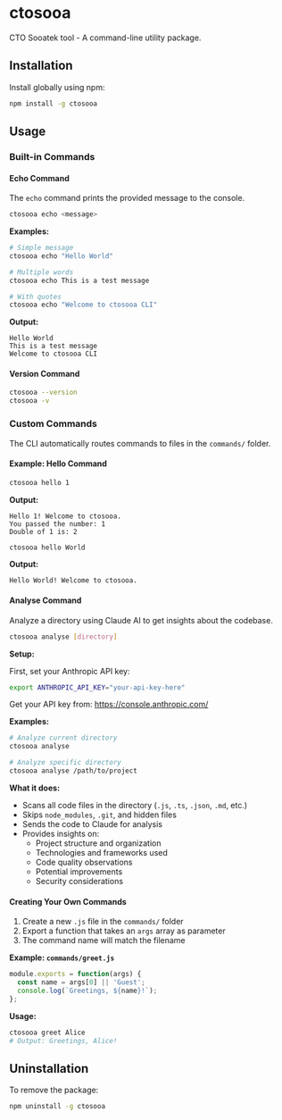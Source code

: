 # ctosooa

CTO Sooatek tool - A command-line utility package.

## Installation

Install globally using npm:

```bash
npm install -g ctosooa
```

## Usage

### Built-in Commands

#### Echo Command

The `echo` command prints the provided message to the console.

```bash
ctosooa echo <message>
```

**Examples:**

```bash
# Simple message
ctosooa echo "Hello World"

# Multiple words
ctosooa echo This is a test message

# With quotes
ctosooa echo "Welcome to ctosooa CLI"
```

**Output:**
```
Hello World
This is a test message
Welcome to ctosooa CLI
```

#### Version Command

```bash
ctosooa --version
ctosooa -v
```

### Custom Commands

The CLI automatically routes commands to files in the `commands/` folder.

#### Example: Hello Command

```bash
ctosooa hello 1
```

**Output:**
```
Hello 1! Welcome to ctosooa.
You passed the number: 1
Double of 1 is: 2
```

```bash
ctosooa hello World
```

**Output:**
```
Hello World! Welcome to ctosooa.
```

#### Analyse Command

Analyze a directory using Claude AI to get insights about the codebase.

```bash
ctosooa analyse [directory]
```

**Setup:**

First, set your Anthropic API key:

```bash
export ANTHROPIC_API_KEY="your-api-key-here"
```

Get your API key from: https://console.anthropic.com/

**Examples:**

```bash
# Analyze current directory
ctosooa analyse

# Analyze specific directory
ctosooa analyse /path/to/project
```

**What it does:**
- Scans all code files in the directory (`.js`, `.ts`, `.json`, `.md`, etc.)
- Skips `node_modules`, `.git`, and hidden files
- Sends the code to Claude for analysis
- Provides insights on:
  - Project structure and organization
  - Technologies and frameworks used
  - Code quality observations
  - Potential improvements
  - Security considerations

#### Creating Your Own Commands

1. Create a new `.js` file in the `commands/` folder
2. Export a function that takes an `args` array as parameter
3. The command name will match the filename

**Example: `commands/greet.js`**

```javascript
module.exports = function(args) {
  const name = args[0] || 'Guest';
  console.log(`Greetings, ${name}!`);
};
```

**Usage:**
```bash
ctosooa greet Alice
# Output: Greetings, Alice!
```

## Uninstallation

To remove the package:

```bash
npm uninstall -g ctosooa
```
